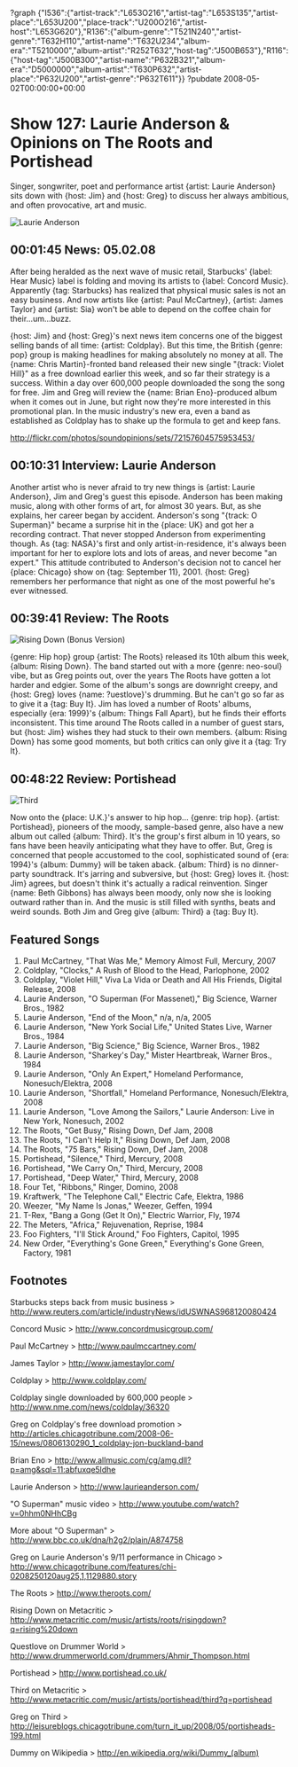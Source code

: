 ?graph {"I536":{"artist-track":"L653O216","artist-tag":"L653S135","artist-place":"L653U200","place-track":"U200O216","artist-host":"L653G620"},"R136":{"album-genre":"T521N240","artist-genre":"T632H110","artist-name":"T632U234","album-era":"T5210000","album-artist":"R252T632","host-tag":"J500B653"},"R116":{"host-tag":"J500B300","artist-name":"P632B321","album-era":"D5000000","album-artist":"T630P632","artist-place":"P632U200","artist-genre":"P632T611"}}
?pubdate 2008-05-02T00:00:00+00:00

# Show 127: Laurie Anderson & Opinions on The Roots and Portishead
Singer, songwriter, poet and performance artist {artist: Laurie Anderson} sits down with {host: Jim} and {host: Greg} to discuss her always ambitious, and often provocative, art and music.

![Laurie Anderson](http://static.soundopinions.org/images/2008/laurieanderson.jpg)


## 00:01:45 News: 05.02.08
After being heralded as the next wave of music retail, Starbucks' {label: Hear Music} label is folding and moving its artists to {label: Concord Music}. Apparently {tag: Starbucks} has realized that physical music sales is not an easy business. And now artists like {artist: Paul McCartney}, {artist: James Taylor} and {artist: Sia} won't be able to depend on the coffee chain for their...um...buzz.

{host: Jim} and {host: Greg}'s next news item concerns one of the biggest selling bands of all time: {artist: Coldplay}. But this time, the British {genre: pop} group is making headlines for making absolutely no money at all. The {name: Chris Martin}-fronted band released their new single "{track: Violet Hill}" as a free download earlier this week, and so far their strategy is a success. Within a day over 600,000 people downloaded the song the song for free. Jim and Greg will review the {name: Brian Eno}-produced album when it comes out in June, but right now they're more interested in this promotional plan. In the music industry's new era, even a band as established as Coldplay has to shake up the formula to get and keep fans.

http://flickr.com/photos/soundopinions/sets/72157604575953453/

## 00:10:31 Interview: Laurie Anderson
Another artist who is never afraid to try new things is {artist: Laurie Anderson}, Jim and Greg's guest this episode. Anderson has been making music, along with other forms of art, for almost 30 years. But, as she explains, her career began by accident. Anderson's song "{track: O Superman}" became a surprise hit in the {place: UK} and got her a recording contract. That never stopped Anderson from experimenting though. As {tag: NASA}'s first and only artist-in-residence, it's always been important for her to explore lots and lots of areas, and never become "an expert." This attitude contributed to Anderson's decision not to cancel her {place: Chicago} show on {tag: September 11}, 2001. {host: Greg} remembers her performance that night as one of the most powerful he's ever witnessed.

## 00:39:41 Review: The Roots
![Rising Down (Bonus Version)](http://is2.mzstatic.com/image/thumb/Music49/v4/08/ee/5d/08ee5de1-c7dc-f911-dc4d-22da21cf6f7d/source/600x600bb.jpg "43680/278998154")

{genre: Hip hop} group {artist: The Roots} released its 10th album this week, {album: Rising Down}. The band started out with a more {genre: neo-soul} vibe, but as Greg points out, over the years The Roots have gotten a lot harder and edgier. Some of the album's songs are downright creepy, and {host: Greg} loves {name: ?uestlove}'s drumming. But he can't go so far as to give it a {tag: Buy It}. Jim has loved a number of Roots' albums, especially {era: 1999}'s {album: Things Fall Apart}, but he finds their efforts inconsistent. This time around The Roots called in a number of guest stars, but {host: Jim} wishes they had stuck to their own members. {album: Rising Down} has some good moments, but both critics can only give it a {tag: Try It}.

## 00:48:22 Review: Portishead
![Third](http://is2.mzstatic.com/image/thumb/Music/v4/54/54/1e/54541e37-ebad-8fd7-07b0-f40674d5937a/source/600x600bb.jpg "853090/279371442")

Now onto the {place: U.K.}'s answer to hip hop... {genre: trip hop}. {artist: Portishead}, pioneers of the moody, sample-based genre, also have a new album out called {album: Third}. It's the group's first album in 10 years, so fans have been heavily anticipating what they have to offer. But, Greg is concerned that people accustomed to the cool, sophisticated sound of {era: 1994}'s {album: Dummy} will be taken aback. {album: Third} is no dinner-party soundtrack. It's jarring and subversive, but {host: Greg} loves it. {host: Jim} agrees, but doesn't think it's actually a radical reinvention. Singer {name: Beth Gibbons} has always been moody, only now she is looking outward rather than in. And the music is still filled with synths, beats and weird sounds. Both Jim and Greg give {album: Third} a {tag: Buy It}.

## Featured Songs
1. Paul McCartney, "That Was Me," Memory Almost Full, Mercury, 2007
2. Coldplay, "Clocks," A Rush of Blood to the Head, Parlophone, 2002
3. Coldplay, "Violet Hill," Viva La Vida or Death and All His Friends, Digital Release, 2008
4. Laurie Anderson, "O Superman (For Massenet)," Big Science, Warner Bros., 1982
5. Laurie Anderson, "End of the Moon," n/a, n/a, 2005
6. Laurie Anderson, "New York Social Life," United States Live, Warner Bros., 1984
7. Laurie Anderson, "Big Science," Big Science, Warner Bros., 1982
8. Laurie Anderson, "Sharkey's Day," Mister Heartbreak, Warner Bros., 1984
9. Laurie Anderson, "Only An Expert," Homeland Performance, Nonesuch/Elektra, 2008
10. Laurie Anderson, "Shortfall," Homeland Performance, Nonesuch/Elektra, 2008
11. Laurie Anderson, "Love Among the Sailors," Laurie Anderson: Live in New York, Nonesuch, 2002
12. The Roots, "Get Busy," Rising Down, Def Jam, 2008
13. The Roots, "I Can't Help It," Rising Down, Def Jam, 2008
14. The Roots, "75 Bars," Rising Down, Def Jam, 2008
15. Portishead, "Silence," Third, Mercury, 2008
16. Portishead, "We Carry On," Third, Mercury, 2008
17. Portishead, "Deep Water," Third, Mercury, 2008
18. Four Tet, "Ribbons," Ringer, Domino, 2008
19. Kraftwerk, "The Telephone Call," Electric Cafe, Elektra, 1986
20. Weezer, "My Name Is Jonas," Weezer, Geffen, 1994
21. T-Rex, "Bang a Gong (Get It On)," Electric Warrior, Fly, 1974
22. The Meters, "Africa," Rejuvenation, Reprise, 1984
23. Foo Fighters, "I'll Stick Around," Foo Fighters, Capitol, 1995
24. New Order, "Everything's Gone Green," Everything's Gone Green, Factory, 1981

## Footnotes

Starbucks steps back from music business > http://www.reuters.com/article/industryNews/idUSWNAS968120080424

Concord Music > http://www.concordmusicgroup.com/

Paul McCartney > http://www.paulmccartney.com/

James Taylor > http://www.jamestaylor.com/

Coldplay > http://www.coldplay.com/

Coldplay single downloaded by 600,000 people > http://www.nme.com/news/coldplay/36320

Greg on Coldplay's free download promotion > http://articles.chicagotribune.com/2008-06-15/news/0806130290_1_coldplay-jon-buckland-band

Brian Eno > http://www.allmusic.com/cg/amg.dll?p=amg&sql=11:abfuxqe5ldhe

Laurie Anderson > http://www.laurieanderson.com/

"O Superman" music video > http://www.youtube.com/watch?v=0hhm0NHhCBg

More about "O Superman" > http://www.bbc.co.uk/dna/h2g2/plain/A874758

Greg on Laurie Anderson's 9/11 performance in Chicago > http://www.chicagotribune.com/features/chi-0208250120aug25,1,1129880.story

The Roots > http://www.theroots.com/

Rising Down on Metacritic > http://www.metacritic.com/music/artists/roots/risingdown?q=rising%20down

Questlove on Drummer World > http://www.drummerworld.com/drummers/Ahmir_Thompson.html

Portishead > http://www.portishead.co.uk/

Third on Metacritic > http://www.metacritic.com/music/artists/portishead/third?q=portishead

Greg on Third > http://leisureblogs.chicagotribune.com/turn_it_up/2008/05/portisheads-199.html

Dummy on Wikipedia > http://en.wikipedia.org/wiki/Dummy_(album)